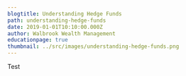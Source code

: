 ```yaml
---
blogtitle: Understanding Hedge Funds
path: understanding-hedge-funds
date: 2019-01-01T10:10:00.000Z
author: Walbrook Wealth Management
educationpage: true
thumbnail: ../src/images/understanding-hedge-funds.png
---
```

Test